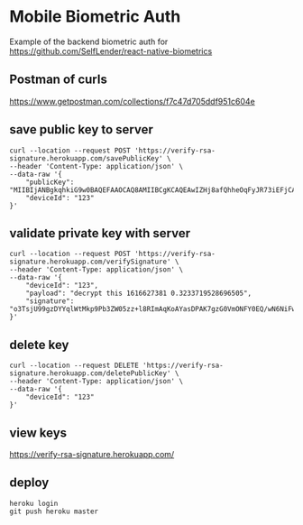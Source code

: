# Mobile Biometric Auth

Example of the backend biometric auth for  https://github.com/SelfLender/react-native-biometrics

## Postman of curls
https://www.getpostman.com/collections/f7c47d705ddf951c604e

## save public key to server
```
curl --location --request POST 'https://verify-rsa-signature.herokuapp.com/savePublicKey' \
--header 'Content-Type: application/json' \
--data-raw '{
    "publicKey": "MIIBIjANBgkqhkiG9w0BAQEFAAOCAQ8AMIIBCgKCAQEAwIZHj8afQhheOqFyJR73iEFjCAkl2LABSue/8rl1Gh/Fkc6ct75B3Xursv2Vr4BfVsHP4DPqaN+ys3/md91iPBbPCeFv/FOn4RUbDBXAMe/QToh/loL0lApnmwXZ13KcZAS7zVRe45+ahLE3EyJDJLroRbyTchGzmnDynLezVU8SVTH7tPpCW4QH6Xed2e0kS8GPN/SUgYtFQ3Il9cVDEMoAPVO89T1oKKKWFzHsKgfkOqNn2D9Yc3k0vP8MBxPS9oDdpJBRsK+LjHeHf8RutcO8uakBs6sjKcsba32OCQI89GLPO1agw+bAS8V5UR2+LTn+t4MyPS2hGbP7w2W2CwIDAQAB",
    "deviceId": "123"
}'
```

## validate private key with server
```
curl --location --request POST 'https://verify-rsa-signature.herokuapp.com/verifySignature' \
--header 'Content-Type: application/json' \
--data-raw '{
    "deviceId": "123",
    "payload": "decrypt this 1616627381 0.3233719528696505",
    "signature": "o3TsjU99gzDYYqlWtMkp9Pb3ZW05zz+l8RImAqKoAYasDPAK7gzG0VmONFY0EQ/wN6NiFw+w0JF36M2snwQ0RngpQdn/COfD3NituKrLETuOQXrZwvDxAgpdfZGuTfd5PSHYdTBrkFTwKCgNojIkLbjKtBlSwbuyN6Mj3cKBNuuuSRrH4r75p4WKmMmIBNy55ImW/qmK1E40WFPPx7FLRFJm1cdJDGKd/5HH0+nOEo1NTszb2NVPu8nKZuq/OmaoiLQ2GnnRfyj5L0M15SKgJD7jpUWZ3RA66Z5J5vzmRlsxwB0Zp1AgdEvXFyOAVr15adga2vj4RmZXOrdlOKGSbw=="
}'
```

## delete key
```
curl --location --request DELETE 'https://verify-rsa-signature.herokuapp.com/deletePublicKey' \
--header 'Content-Type: application/json' \
--data-raw '{
    "deviceId": "123"
}'
```

## view keys
https://verify-rsa-signature.herokuapp.com/

## deploy

```
heroku login
git push heroku master
```